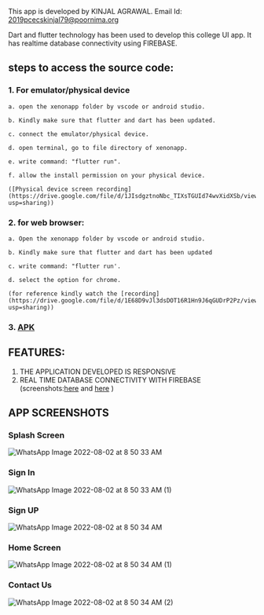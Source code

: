 This app is developed by KINJAL AGRAWAL.
Email Id: 2019pcecskinjal79@poornima.org

Dart and flutter technology has been used to develop this college UI app. It has realtime database connectivity using FIREBASE.

## steps to access the source code:

### 1. For emulator/physical device
	a. open the xenonapp folder by vscode or android studio. 
	
	b. Kindly make sure that flutter and dart has been updated.
	
	c. connect the emulator/physical device.
	
	d. open terminal, go to file directory of xenonapp.
	
	e. write command: "flutter run".
	
	f. allow the install permission on your physical device.

	([Physical device screen recording](https://drive.google.com/file/d/1JIsdgztnoNbc_TIXsTGUId74wvXidXSb/view?usp=sharing))

### 2. for web browser:
	a. Open the xenonapp folder by vscode or android studio. 
	
	b. Kindly make sure that flutter and dart has been updated
	
	c. write command: "flutter run'.
	
	d. select the option for chrome.

	(for reference kindly watch the [recording](https://drive.google.com/file/d/1E68D9vJl3dsDOT16R1Hn9J6qGUDrP2Pz/view?usp=sharing))

### 3. [APK](https://drive.google.com/file/d/1Kgn-p9k6Yu6M-eNCZHZtq9m0jB0TiTzO/view?usp=sharing)


## FEATURES:
1. THE APPLICATION DEVELOPED IS RESPONSIVE
2. REAL TIME DATABASE CONNECTIVITY WITH FIREBASE (screenshots:[here](https://drive.google.com/file/d/1R95su3Y1VA8rkSKNMbyHFqPW5q0PyDZb/view?usp=sharing) and [here](https://drive.google.com/file/d/1pgcWS4r1o-gkr2E29keVoZq72r5srKXu/view?usp=sharing) )

## APP SCREENSHOTS
### Splash Screen
![WhatsApp Image 2022-08-02 at 8 50 33 AM](https://user-images.githubusercontent.com/66269179/182286391-a83dc834-ceaa-4f16-8736-c2734e91bf39.jpeg)

### Sign In 
![WhatsApp Image 2022-08-02 at 8 50 33 AM (1)](https://user-images.githubusercontent.com/66269179/182286535-22eff66a-0b12-4150-8e9a-dfe832cd49e3.jpeg)

### Sign UP
![WhatsApp Image 2022-08-02 at 8 50 34 AM](https://user-images.githubusercontent.com/66269179/182286604-9475cc3b-e8a1-43ad-9634-140f3528e258.jpeg)

### Home Screen
![WhatsApp Image 2022-08-02 at 8 50 34 AM (1)](https://user-images.githubusercontent.com/66269179/182286769-e00486cb-f534-405d-a68c-24a5bac30168.jpeg)

### Contact Us
![WhatsApp Image 2022-08-02 at 8 50 34 AM (2)](https://user-images.githubusercontent.com/66269179/182287333-6695c818-6931-471a-bf92-8d06499a91e0.jpeg)





